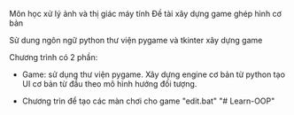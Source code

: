 Môn học xử lý ảnh và thị giác máy tính 
Đề tài xây dựng game ghép hình cơ bản

Sử dung ngôn ngữ python thư viện pygame và tkinter xây dựng game

Chương trình có 2 phần:
+ Game: sử dụng thư viện pygame. Xây dựng engine cơ bản từ python tạo UI cơ bản từ đầu theo mô hình hướng đối tượng.

+ Chương trìn để tạo các màn chơi cho game "edit.bat" "# Learn-OOP" 
